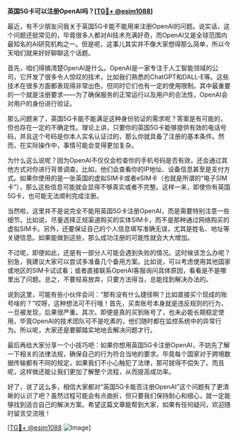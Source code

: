 **英国5G卡可以注册OpenAI吗？[[TG💪+ @esim1088](https://t.me/s/esim1088)]**

最近，有不少朋友问我关于英国5G卡能不能用来注册OpenAI的问题。说实话，这个问题还挺常见的，毕竟很多人都对AI技术充满好奇，而OpenAI又是全球范围内最知名的AI研究机构之一。但是呢，这事儿其实并不像大家想得那么简单，所以今天咱们就来好好聊聊这个话题。

首先，咱们得搞清楚OpenAI是什么。OpenAI是一家专注于人工智能领域的公司，它开发了很多令人惊叹的技术，比如我们熟悉的ChatGPT和DALL-E等。这些技术在很多方面都表现得非常出色，但同时它们也有一定的使用限制。其中最重要的一个就是注册要求——为了确保服务的正常运行以及用户的合法性，OpenAI会对用户的身份进行验证。

那么问题来了，英国5G卡能不能满足这种身份验证的需求呢？答案是有可能的，但也存在一定的不确定性。理论上讲，只要你的英国5G卡能够提供有效的电话号码，并且这个号码是你本人实名认证过的，那么你就具备了注册的基本条件。然而，在实际操作中，事情可能会变得更加复杂。

为什么这么说呢？因为OpenAI不仅仅会检查你的手机号码是否有效，还会通过其他方式对你进行背景调查。比如，他们会查看你的IP地址、设备信息甚至是支付方式。如果你使用的是一张英国的虚拟SIM卡或者eSIM卡（也就是所谓的“电子SIM卡”），那么这些信息可能就会显得不够真实或者不完整。这样一来，即使你有英国5G卡，也可能无法顺利完成注册。

当然啦，这里并不是说完全不能用英国5G卡注册OpenAI，而是需要特别注意一些细节。比如说，尽量选择正规渠道购买的实体SIM卡，而不是那种通过网络购买的虚拟SIM卡。另外，还要保证自己的个人信息填写准确无误，尤其是姓名、地址等关键信息。如果能做到这些，那么成功注册的可能性就会大大增加。

不过呢，即便如此，还是有一部分人可能会遇到失败的情况。这时候该怎么办呢？别急，我建议大家可以尝试多准备几个备用方案。比如说，可以考虑使用其他国家或地区的SIM卡试试看；或者直接联系OpenAI客服询问具体原因，看看是不是哪里出了问题。总之，不要轻易放弃，只要方法得当，总能找到解决办法的。

说到这里，可能有些小伙伴会问：“那有没有什么捷径啊？比如直接买个现成的账号啥的？”哎呀，这种想法可不行哦！首先，买卖账号本身就是违反规则的行为，一旦被发现，后果很严重。其次，即便是真的买到账号了，也未必能长期稳定使用，毕竟OpenAI的技术团队可不是吃素的，他们随时都在监控系统中的异常行为。所以呢，大家还是要脚踏实地地去解决问题才行。

最后再给大家分享一个小技巧吧：如果你想用英国5G卡注册OpenAI，不妨先了解一下相关的法律法规，确保自己的行为符合当地的要求。毕竟每个国家对于跨境数据传输都有不同的规定，如果我们不小心触犯了法律，那可就得不偿失了。而且呢，这样做还能让我们更加了解整个流程，从而提高成功率。

好了，说了这么多，相信大家都对“英国5G卡能否注册OpenAI”这个问题有了更清晰的认识了吧？虽然过程可能会有点曲折，但只要我们保持耐心和细心，就一定能够找到适合自己的解决方案。希望这篇文章能帮到大家，如果有任何疑问，欢迎随时留言交流哦！

[[TG💪+ @esim1088](https://t.me/s/esim1088) ![Image](https://i.postimg.cc/4NQfJmqS/Snipaste-2025-05-13-00-14-12.png)]